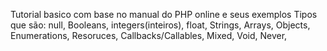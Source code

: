Tutorial basico com base no manual do PHP online e seus exemplos
Tipos que são: null, Booleans, integers(inteiros), float, Strings, Arrays, Objects,
Enumerations, Resoruces, Callbacks/Callables, Mixed, Void, Never, 